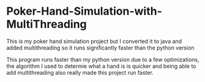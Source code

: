# Poker-Hand-Simulation-with-MultiThreading
This is my poker hand simulation project but I converted it to java and added multithreading so it runs significantly faster than the python version

This program runs faster than my python version due to a few optimizations, the algorithm I used to determie what a hand is is quicker and being able to add multithreading also really made this project run faster.
